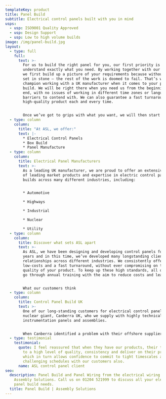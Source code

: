```yaml
---
templateKey: product
title: Panel Build
subtitle: Electrical control panels built with you in mind
usps:
  - usp: ISO9001 Quality Approved
  - usp: Design Support
  - usp: Low to high volume builds
image: /img/panel-build.jpg
layout:
  - type: full
    full:
      text: >-
        For us to build the right panel for you, our first priority is to
        understand exactly what you need. By working together with our clients,
        we first build up a picture of your requirements because without this
        set in stone – the rest of the work is doomed to fail. That’s why we
        champion working with a UK manufacturer when it comes to your panel
        build. We will be right there when you need us from the beginning to the
        end, with no issues of working in different time zones or language
        barriers to contend with. We can also guarantee a fast turnaround and a
        high-quality product each and every time. 


        Once we’ve got to grips with what you want, we will then start the design and development of your product. The best part is this stage is 100% free. We also complete rigorous testing to ensure your product is fit for use before it gets sent out. This is done using our automatic testing facilities or with bespoke test equipment designed specifically for the individual product.
  - type: column
    column:
      title: "At ASL, we offer:"
      text: |-
        * Electrical Control Panels
        * Box Build
        * Panel Manufacture
  - type: column
    column:
      title: Electrical Panel Manufacturers
      text: >-
        As a leading UK manufacturer, we are proud to offer an extensive range
        of leading market products and expertise in electric control panel
        builds across many different industries, including:


        * Automotive

        * Highways

        * Industrial

        * Nuclear

        * Utility
  - type: column
    column:
      title: Discover what sets ASL apart
      text: >-
        As ASL, we have been designing and developing control panels for over 20
        years and in this time, we’ve developed many longstanding client
        relationships across different industries. We consistently offer
        low-costs and a fast turnaround, without ever compromising on the
        quality of your product. To keep up these high standards, all our staff
        go through annual training with the aim to reduce costs and lead times. 


        What our customers think
  - type: column
    column:
      title: Control Panel Build UK
      text: >-
        One of our long-standing customers for electrical control panels is the
        nuclear giant, Canberra UK, who we supply with highly technical nuclear
        instrumentation panels and assemblies.


        When Canberra identified a problem with their offshore supplier for cable assemblies and control panels, their own quality began to quickly decline. That’s where we came in.
  - type: testimonial
    testimonial:
      quote: I feel reassured that when they have our products, their team manufacture
        to a high level of quality, consistency and deliver on their promises
        which in turn allows confidence to commit to tight timescales and
        challenging schedules with our customers also.
      name: ASL control panel client
seo:
  description: Panel Build and Panel Wiring from the electrical wiring experts,
    Assembly Solutions. Call us on 01204 521999 to discuss all your electrical
    panel build needs.
  title: Panel Build | Assembly Solutions
---
```

